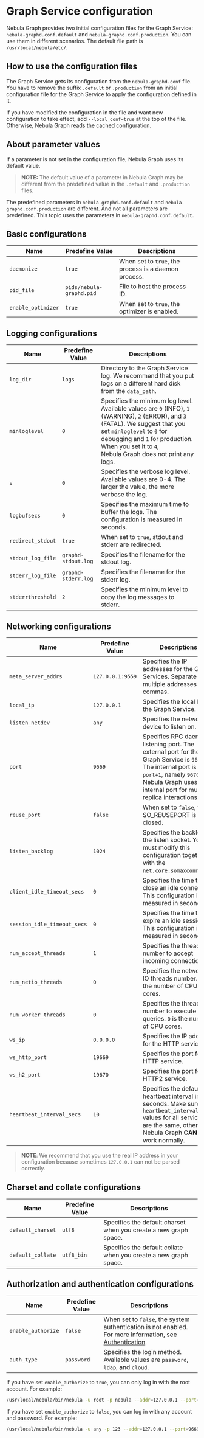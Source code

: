 # Graph Service configuration

Nebula Graph provides two initial configuration files for the Graph Service: `nebula-graphd.conf.default` and `nebula-graphd.conf.production`. You can use them in different scenarios. The default file path is `/usr/local/nebula/etc/`.

## How to use the configuration files

The Graph Service gets its configuration from the `nebula-graphd.conf` file. You have to remove the suffix `.default` or `.production` from an initial configuration file for the Graph Service to apply the configuration defined in it.

If you have modified the configuration in the file and want new configuration to take effect, add `--local_conf=true` at the top of the file. Otherwise, Nebula Graph reads the cached configuration.

## About parameter values

If a parameter is not set in the configuration file, Nebula Graph uses its default value.

> **NOTE:** The default value of a parameter in Nebula Graph may be different from the predefined value in the `.default` and `.production` files.

The predefined parameters in `nebula-graphd.conf.default` and `nebula-graphd.conf.production` are different. And not all parameters are predefined. This topic uses the parameters in `nebula-graphd.conf.default`.

## Basic configurations

| Name        | Predefine Value           | Descriptions                                         |
| ----------- | ----------------------- | ---------------------------------------------------- |
| `daemonize` | `true`                    | When set to `true`, the process is a daemon process. |
| `pid_file`  | `pids/nebula-graphd.pid` | File to host the process ID.                         |
|`enable_optimizer` | `true` | When set to `true`, the optimizer is enabled. |

## Logging configurations

| Name          | Predefine Value            | Descriptions                                                                                                                                                                                                                                                            |
| ------------- | ------------------------ | ----------------------------------------------------------------------------------------------------------------------------------------------------------------------------------------------------------------------------------------------------------------------- |
| `log_dir`     | `logs` | Directory to the Graph Service log. We recommend that you put logs on a different hard disk from the `data_path`.                                                                                                                                                        |
| `minloglevel` | `0`                      | Specifies the minimum log level. Available values are `0` (INFO), `1` (WARNING), `2` (ERROR), and `3` (FATAL). We suggest that you set `minloglevel` to `0` for debugging and `1` for production. When you set it to `4`, Nebula Graph does not print any logs. |
| `v`           | `0`                      | Specifies the verbose log level. Available values are 0-4. The larger the value, the more verbose the log.                                                                                                                                                              |
| `logbufsecs`  | `0`                      | Specifies the maximum time to buffer the logs. The configuration is measured in seconds.                                                                                                                                                                                |
|`redirect_stdout` | `true` | When set to `true`, stdout and stderr are redirected.
`stdout_log_file`               |`graphd-stdout.log`              | Specifies the filename for the stdout log.
`stderr_log_file`               | `graphd-stderr.log`| Specifies the filename for the stderr log.
`stderrthreshold`         | `2`     | Specifies the minimum level to copy the log messages to stderr. |

## Networking configurations

| Name                      | Predefine Value    | Descriptions                                                                                                                                                 |
| ------------------------- | ---------------- | ------------------------------------------------------------------------------------------------------------------------------------------------------------ |
| `meta_server_addrs`       | `127.0.0.1:9559` | Specifies the IP addresses for the Graph Services. Separate multiple addresses with commas.                                                  |
`local_ip`                      | `127.0.0.1`   | Specifies the local IP for the Graph Service.  |
|`listen_netdev` | `any` | Specifies the network device to listen on.|
| `port`                    | `9669`            | Specifies RPC daemon listening port. The external port for the Graph Service is `9669`. The internal port is `port+1`, namely `9670`. Nebula Graph uses the internal port for multi-replica interactions. |
| `reuse_port` | `false` | When set to `false`, the SO_REUSEPORT is closed. |
| `listen_backlog` | `1024` | Specifies the backlog for the listen socket. You must modify this configuration together with the `net.core.somaxconn`. |
| `client_idle_timeout_secs` | `0` | Specifies the time to close an idle connection. This configuration is measured in seconds. |
| `session_idle_timeout_secs` | `0`| Specifies the time to expire an idle session. This configuration is measured in seconds. |
| `num_accept_threads` | `1` | Specifies the thread number to accept incoming connections. |
| `num_netio_threads` | `0` | Specifies the networking IO threads number. `0` is the number of CPU cores. |
| `num_worker_threads` | `0` | Specifies the thread number to execute user queries. `0` is the number of CPU cores. |
| `ws_ip`                   | `0.0.0.0`    | Specifies the IP address for the HTTP service.                                                                                                                                        |
| `ws_http_port`            | `19669`            | Specifies the port for the HTTP service.                                                   |
| `ws_h2_port`              | `19670`            | Specifies the port for the HTTP2 service.                     |
|`heartbeat_interval_secs`  | `10`     | Specifies the default heartbeat interval in seconds. Make sure the `heartbeat_interval_secs` values for all services are the same, otherwise Nebula Graph **CANNOT** work normally.|

> **NOTE**: We recommend that you use the real IP address in your configuration because sometimes `127.0.0.1` can not be parsed correctly.

## Charset and collate configurations

| Name        | Predefine Value                                 | Descriptions                               |
| ----------- | --------------------------------------------- | ------------------------------------------ |
|`default_charset` | `utf8` | Specifies the default charset when you create a new graph space. |
`default_collate` | `utf8_bin` | Specifies the default collate when you create a new graph space. |

## Authorization and authentication configurations

Name                    | Predefine Value                   | Descriptions
-------------------------| ------------------------ | -----------
`enable_authorize` | `false` | When set to `false`, the system authentication is not enabled. For more information, see [Authentication](../../7.data-security/1.authentication/1.authentication.md).|
`auth_type`        | `password` | Specifies the login method. Available values are `password`, `ldap`, and `cloud`. |

If you have set `enable_authorize` to `true`, you can only log in with the root account. For example:

```bash
/usr/local/nebula/bin/nebula -u root -p nebula --addr=127.0.0.1 --port=9669
```

If you have set `enable_authorize` to `false`, you can log in with any account and password. For example:

```bash
/usr/local/nebula/bin/nebula -u any -p 123 --addr=127.0.0.1 --port=9669
```
